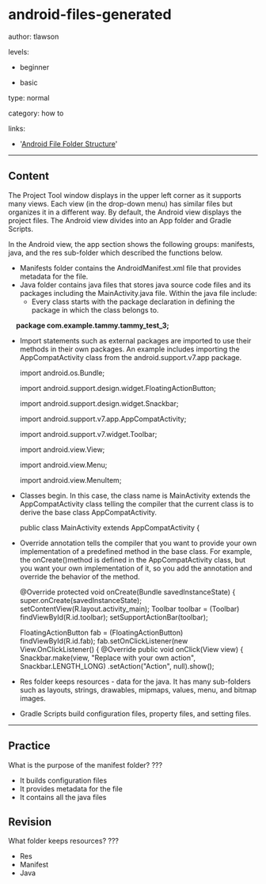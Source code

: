 # android-files-generated
author: tlawson

levels:

  - beginner

  - basic

type: normal

category: how to

links:

  - '[Android File Folder Structure](http://www.brainbell.com/android/file-folder-structure.html)'

---
## Content

The Project Tool window displays in the upper left corner as it supports many views. Each view (in the drop-down menu) has similar files but organizes it in a different way. By default, the Android view displays the project files. The Android view divides into an App folder and Gradle Scripts. 

In the Android view, the app section shows the following groups: manifests, java, and the res sub-folder which described the functions below.

* Manifests folder contains the AndroidManifest.xml file that provides metadata for the file. 
* Java folder contains java files that stores java source code files and its packages including the MainActivity.java file.
  Within the java file include: 
  * Every class starts with the package declaration in defining the package in which the class belongs to. 

     **package com.example.tammy.tammy_test_3;**

  * Import statements such as external packages are imported to use their methods in their own packages. 
    An example includes importing the AppCompatActivity class from the android.support.v7.app package.

      import android.os.Bundle;

      import android.support.design.widget.FloatingActionButton;
      
      import android.support.design.widget.Snackbar;
      
      import android.support.v7.app.AppCompatActivity;
      
      import android.support.v7.widget.Toolbar;
      
      import android.view.View;
      
      import android.view.Menu;
      
      import android.view.MenuItem;

  * Classes begin. In this case, the class name is MainActivity extends the AppCompatActivity class telling the compiler that 
    the current class is to derive the base class AppCompatActivity.

      public class MainActivity extends AppCompatActivity {
      
  *  Override annotation  tells the compiler that you want to provide your own implementation of a predefined method in the base class.      For example, the onCreate()method is defined in the AppCompatActivity class, but you want your own implementation of it, so you add      the annotation and override the behavior of the method.
 

        @Override
          protected void onCreate(Bundle savedInstanceState) {
          super.onCreate(savedInstanceState);
          setContentView(R.layout.activity_main);
          Toolbar toolbar = (Toolbar) findViewById(R.id.toolbar);
          setSupportActionBar(toolbar);

        FloatingActionButton fab = (FloatingActionButton) findViewById(R.id.fab);
          fab.setOnClickListener(new View.OnClickListener() {
          @Override
           public void onClick(View view) {
          Snackbar.make(view, "Replace with your own action", Snackbar.LENGTH_LONG)
          .setAction("Action", null).show();

* Res folder keeps resources - data for the java. It has many sub-folders such as layouts, strings, drawables, mipmaps, values, menu, 
  and bitmap images. 
* Gradle Scripts build configuration files, property files, and setting files.     


---
## Practice

What is the purpose of the manifest folder?
???

* It builds configuration files
* It provides metadata for the file
* It contains all the java files

## Revision

What folder keeps resources?
???

* Res
* Manifest
* Java
